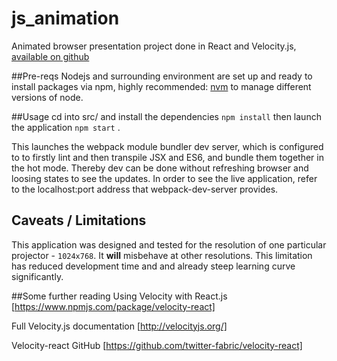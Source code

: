 # js_animation
Animated browser presentation project  done in  React and Velocity.js, [available on github](https://github.com/rihardsbar/js_animation)

##Pre-reqs
Nodejs and surrounding environment are set up and ready to install packages via npm, highly recommended: [nvm](https://github.com/creationix/nvm) to manage different versions of node.

##Usage
cd into src/ and install the dependencies
`npm install`
then launch the application
`npm start`
.

This launches the webpack module bundler dev server, which is configured to to firstly lint and then transpile JSX and ES6, and bundle them together in the hot mode. Thereby dev can be done without refreshing browser and loosing states to see the updates. In order to see the live application, refer to the localhost:port address that webpack-dev-server provides.

## Caveats / Limitations
This application was designed and tested for the resolution of one particular projector - `1024x768`. It **will** misbehave at other resolutions. This limitation has reduced development time and and already steep learning curve significantly.

##Some further reading
Using Velocity with React.js
[https://www.npmjs.com/package/velocity-react]

Full Velocity.js documentation
[http://velocityjs.org/]

Velocity-react GitHub
[https://github.com/twitter-fabric/velocity-react]
